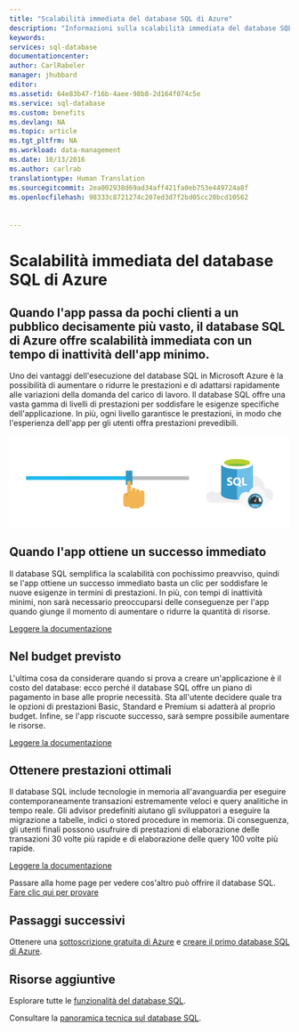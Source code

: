 ```yaml
---
title: "Scalabilità immediata del database SQL di Azure"
description: "Informazioni sulla scalabilità immediata del database SQL"
keywords: 
services: sql-database
documentationcenter: 
author: CarlRabeler
manager: jhubbard
editor: 
ms.assetid: 64e83b47-f16b-4aee-98b8-2d164f074c5e
ms.service: sql-database
ms.custom: benefits
ms.devlang: NA
ms.topic: article
ms.tgt_pltfrm: NA
ms.workload: data-management
ms.date: 10/13/2016
ms.author: carlrab
translationtype: Human Translation
ms.sourcegitcommit: 2ea002938d69ad34aff421fa0eb753e449724a8f
ms.openlocfilehash: 98333c8721274c207ed3d7f2bd05cc20bcd10562


---
```

# <a name="azure-sql-database-scales-on-the-fly"></a>Scalabilità immediata del database SQL di Azure
## <a name="when-your-app-grows-from-a-small-number-of-customers-to-just-about-everyone-azure-sql-database-can-scale-on-the-fly-with-minimal-app-downtime"></a>Quando l'app passa da pochi clienti a un pubblico decisamente più vasto, il database SQL di Azure offre scalabilità immediata con un tempo di inattività dell'app minimo.
Uno dei vantaggi dell'esecuzione del database SQL in Microsoft Azure è la possibilità di aumentare o ridurre le prestazioni e di adattarsi rapidamente alle variazioni della domanda del carico di lavoro. Il database SQL offre una vasta gamma di livelli di prestazioni per soddisfare le esigenze specifiche dell'applicazione. In più, ogni livello garantisce le prestazioni, in modo che l'esperienza dell'app per gli utenti offra prestazioni prevedibili.

![scale-on-the-fly](./media/sql-database-scale-on-the-fly/sql-database-scale-on-the-fly.png)

## <a name="when-your-app-is-an-overnight-success"></a>Quando l'app ottiene un successo immediato
Il database SQL semplifica la scalabilità con pochissimo preavviso, quindi se l'app ottiene un successo immediato basta un clic per soddisfare le nuove esigenze in termini di prestazioni. In più, con tempi di inattività minimi, non sarà necessario preoccuparsi delle conseguenze per l'app quando giunge il momento di aumentare o ridurre la quantità di risorse.

[Leggere la documentazione](http://go.microsoft.com/fwlink/?LinkID=787569)

## <a name="within-your-budget"></a>Nel budget previsto
L'ultima cosa da considerare quando si prova a creare un'applicazione è il costo del database: ecco perché il database SQL offre un piano di pagamento in base alle proprie necessità. Sta all'utente decidere quale tra le opzioni di prestazioni Basic, Standard e Premium si adatterà al proprio budget. Infine, se l'app riscuote successo, sarà sempre possibile aumentare le risorse.

[Leggere la documentazione](http://go.microsoft.com/fwlink/?LinkID=787570)

## <a name="get-the-fastest-performance"></a>Ottenere prestazioni ottimali
Il database SQL include tecnologie in memoria all'avanguardia per eseguire contemporaneamente transazioni estremamente veloci e query analitiche in tempo reale. Gli advisor predefiniti aiutano gli sviluppatori a eseguire la migrazione a tabelle, indici o stored procedure in memoria. Di conseguenza, gli utenti finali possono usufruire di prestazioni di elaborazione delle transazioni 30 volte più rapide e di elaborazione delle query 100 volte più rapide.  

[Leggere la documentazione](http://go.microsoft.com/fwlink/?LinkID=787580)

Passare alla home page per vedere cos'altro può offrire il database SQL.
[Fare clic qui per provare](https://azure.microsoft.com/services/sql-database/) 

## <a name="next-steps"></a>Passaggi successivi
Ottenere una [sottoscrizione gratuita di Azure](https://azure.microsoft.com/get-started/) e [creare il primo database SQL di Azure](sql-database-get-started.md).

## <a name="additional-resources"></a>Risorse aggiuntive
Esplorare tutte le [funzionalità del database SQL](https://azure.microsoft.com/services/sql-database/).

Consultare la [panoramica tecnica sul database SQL](sql-database-technical-overview.md).




<!--HONumber=Nov16_HO3-->


